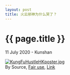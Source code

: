 ```yaml
---
layout: post
title: 火云邪神为什么哭了？
---
```


{{ page.title }}
================
<p class="meta">11 July 2020 - Kunshan</p>

<p><a href="https://en.wikipedia.org/wiki/File:KungFuHustleHKposter.jpg#/media/File:KungFuHustleHKposter.jpg"><img src="https://upload.wikimedia.org/wikipedia/en/0/00/KungFuHustleHKposter.jpg" alt="KungFuHustleHKposter.jpg"></a><br>By Source, <a href="//en.wikipedia.org/wiki/File:KungFuHustleHKposter.jpg" title="Fair use of copyrighted material in the context of Kung Fu Hustle">Fair use</a>, <a href="https://en.wikipedia.org/w/index.php?curid=8497915">Link</a></p>
